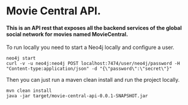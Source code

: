 # Movie Central API.


#### This is an API rest that exposes all the backend services of the global social network for movies named MovieCentral.

To run locally you need to start a Neo4j locally and configure a user.

```
neo4j start
curl -v -u neo4j:neo4j POST localhost:7474/user/neo4j/password -H "Content-type:application/json" -d "{\"password\":\"secret\"}"
```


Then you can just run a maven clean install and run the project locally.

```
mvn clean install
java -jar target/movie-central-api-0.0.1-SNAPSHOT.jar
```


